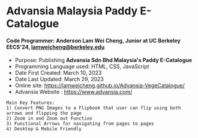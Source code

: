 # Advansia Malaysia Paddy E-Catalogue

#### Code Programmer: Anderson Lam Wei Cheng, Junior at UC Berkeley EECS'24, lamweicheng@berkeley.edu

- Purpose: Publishing **Advansia Sdn Bhd Malaysia's Paddy E-Catalogue**
- Programming Language used: HTML, CSS, JavaScript
- Date First Created: March 10, 2023 
- Date Last Updated: March 29, 2023
- Online site: https://lamweicheng.github.io/Advansia-VegeCatalogue/
- Advansia Website : https://www.advansia.com/


~~~
Main Key Features:
1) Convert PNG Images to a Flipbook that user can flip using both arrows and flipping the page 
2) Zoom in and Zoom out Function
3) Functional Arrows for navigating from pages to pages
4) Desktop & Mobile Friendly 
~~~
